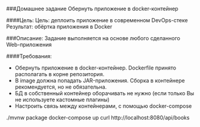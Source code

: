 ###Домашнее задание
Обернуть приложение в docker-контейнер

####Цель:
Цель: деплоить приложение в современном DevOps-стеке
Результат: обёртка приложения в Docker

###Описание:
Задание выполняется на основе любого сделанного Web-приложения

####Требования:
- Обернуть приложение в docker-контейнер. Dockerfile принято располагать в корне репозитория. 
- В image должна попадать JAR-приложения. Сборка в контейнере рекомендуется, но не обязательна.
- БД в собственный контейнер оборачивать не нужно (если только Вы не используете кастомные плагины)
- Настроить связь между контейнерами, с помощью docker-compose


./mvnw package
docker-compose up
curl http://localhost:8080/api/books